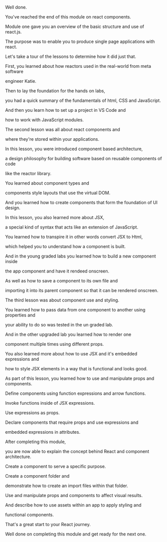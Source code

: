 Well done. 

You've reached the end of this module on react components. 

Module one gave you an overview of the basic structure and use of react.js. 

The purpose was to enable you to produce single page applications with react. 

Let's take a tour of the lessons to determine how it did just that. 

First, you learned about how reactors used in the real-world from meta software 

engineer Katie. 

Then to lay the foundation for the hands on labs, 

you had a quick summary of the fundamentals of html, CSS and JavaScript. 

And then you learn how to set up a project in VS Code and 

how to work with JavaScript modules. 

The second lesson was all about react components and 

where they're stored within your applications. 

In this lesson, you were introduced component based architecture, 

a design philosophy for building software based on reusable components of code 

like the reactor library. 

You learned about component types and 

components style layouts that use the virtual DOM. 

And you learned how to create components that form the foundation of UI design. 

In this lesson, you also learned more about JSX, 

a special kind of syntax that acts like an extension of JavaScript. 

You learned how to transpire it in other words convert JSX to Html, 

which helped you to understand how a component is built. 

And in the young graded labs you learned how to build a new component inside 

the app component and have it rendeed onscreen. 

As well as how to save a component to its own file and 

importing it into its parent component so that it can be rendered onscreen. 

The third lesson was about component use and styling. 

You learned how to pass data from one component to another using properties and 

your ability to do so was tested in the un graded lab. 

And in the other upgraded lab you learned how to render one 

component multiple times using different props. 

You also learned more about how to use JSX and it's embedded expressions and 

how to style JSX elements in a way that is functional and looks good. 

As part of this lesson, you learned how to use and manipulate props and components. 

Define components using function expressions and arrow functions. 

Invoke functions inside of JSX expressions. 

Use expressions as props. 

Declare components that require props and use expressions and 

embedded expressions in attributes. 

After completing this module, 

you are now able to explain the concept behind React and component architecture. 

Create a component to serve a specific purpose. 

Create a component folder and 

demonstrate how to create an import files within that folder. 

Use and manipulate props and components to affect visual results. 

And describe how to use assets within an app to apply styling and 

functional components. 

That's a great start to your React journey. 

Well done on completing this module and get ready for the next one.